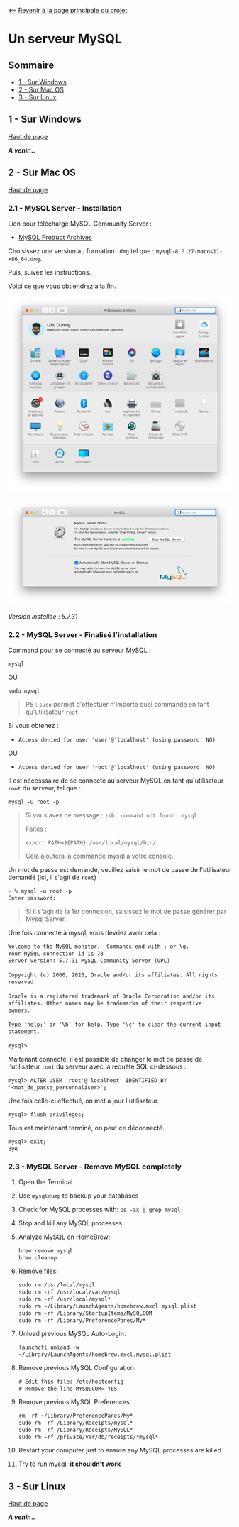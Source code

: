 <a name="top"></a>

[<== Revenir à la page principale du projet](../../)

# Un serveur MySQL

## Sommaire

- [1 - Sur Windows](#1---sur-windows)
- [2 - Sur Mac OS](#2---sur-mac-os)
- [3 - Sur Linux](#3---sur-linux)

## 1 - Sur Windows
[Haut de page](#top)

_**A venir...**_

## 2 - Sur Mac OS
[Haut de page](#top)

### 2.1 - MySQL Server - Installation

Lien pour téléchargé MySQL Community Server :

- [MySQL Product Archives](https://downloads.mysql.com/archives/community/)

Choisissez une version au formation `.dmg` tel que : `mysql-8.0.27-macos11-x86_64.dmg`.

Puis, suivez les instructions.

Voici ce que vous obtiendrez à la fin.

![001](images/mysql_server/mysql_5.7.31_for_macos_001.png)

![002](images/mysql_server/mysql_5.7.31_for_macos_002.png)

*Version installée : 5.7.31*

### 2.2 - MySQL Server - Finalisé l'installation

Command pour se connecté au serveur MySQL :

```
mysql
```

OU

```
sudo mysql
```

> PS : `sudo` permet d'effectuer n'importe quel commande en tant qu'utilisateur `root`.

Si vous obtenez :

- `Access denied for user 'user'@'localhost' (using password: NO)`
 
OU

- `Access denied for user 'root'@'localhost' (using password: NO)`

Il est nécesssaire de se connecté au serveur MySQL en tant qu'utilisateur `root` du serveur, tel que :
 
```
mysql -u root -p
```

> Si vous avez ce message : `zsh: command not found: mysql`
> 
> Faites :
> 
> ```
> export PATH=${PATH}:/usr/local/mysql/bin/
> ```
> 
> Cela ajoutera la commande mysql à votre console.

Un mot de passe est demandé, veuillez saisir le mot de passe de l'utilisateur demandé (ici, il s'agit de `root`)

```
~ % mysql -u root -p
Enter password: 
```

> Si il s'agit de la 1er connexion, saisissez le mot de passe générer par Mysql Server.

Une fois connecté à mysql, vous devriez avoir cela :

```
Welcome to the MySQL monitor.  Commands end with ; or \g.
Your MySQL connection id is 78
Server version: 5.7.31 MySQL Community Server (GPL)

Copyright (c) 2000, 2020, Oracle and/or its affiliates. All rights reserved.

Oracle is a registered trademark of Oracle Corporation and/or its
affiliates. Other names may be trademarks of their respective
owners.

Type 'help;' or '\h' for help. Type '\c' to clear the current input statement.

mysql> 
```

Maitenant connecté, il est possible de changer le mot de passe de l'utilisateur `root` du serveur avec la requète SQL ci-dessous :

```
mysql> ALTER USER 'root'@'localhost' IDENTIFIED BY '<mot_de_passe_personnaliser>';
```

Une fois celle-ci effectué, on met à jour l'utilisateur.

```
mysql> flush privileges;
```

Tous est maintenant terminé, on peut ce déconnecté.

```
mysql> exit;
Bye
```

### 2.3 - MySQL Server - Remove MySQL completely

1. Open the Terminal
2. Use `mysqldump` to backup your databases
3. Check for MySQL processes with: `ps -ax | grep mysql`
4. Stop and kill any MySQL processes
5. Analyze MySQL on HomeBrew: 
        
	```
	brew remove mysql
	brew cleanup
	```

6. Remove files: 

    ```
    sudo rm /usr/local/mysql
    sudo rm -rf /usr/local/var/mysql
    sudo rm -rf /usr/local/mysql*
    sudo rm ~/Library/LaunchAgents/homebrew.mxcl.mysql.plist
    sudo rm -rf /Library/StartupItems/MySQLCOM
    sudo rm -rf /Library/PreferencePanes/My*
    ```

7. Unload previous MySQL Auto-Login: 
        
    ```
    launchctl unload -w ~/Library/LaunchAgents/homebrew.mxcl.mysql.plist
    ```
        
8. Remove previous MySQL Configuration: 

    ```
    # Edit this file: /etc/hostconfig
    # Remove the line MYSQLCOM=-YES-
    ```
        
9. Remove previous MySQL Preferences: 
    
    ```
    rm -rf ~/Library/PreferencePanes/My*
    sudo rm -rf /Library/Receipts/mysql*
    sudo rm -rf /Library/Receipts/MySQL*
    sudo rm -rf /private/var/db/receipts/*mysql*
    ```
    
10. Restart your computer just to ensure any MySQL processes are killed
11. Try to run mysql, **it shouldn't work**

## 3 - Sur Linux
[Haut de page](#top)

_**A venir...**_